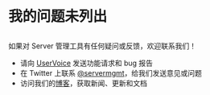 <properties
    pageTitle="My issue is not listed"
    description="我的问题未列出"
    service="microsoft.servermanagement"
    resource="nodes"
    authors="danielleemsft"
    selfHelpType="resource"
    supportTopicIds=""
    resourceTags=""
    productPesIds=""
    cloudEnvironments="public"
    issueNotListed="true"
/>


# 我的问题未列出

##
如果对 Server 管理工具有任何疑问或反馈，欢迎联系我们！

* 请向 [UserVoice](https://aka.ms/smt-engage) 发送功能请求和 bug 报告
* 在 Twitter 上联系 [@servermgmt](https://twitter.com/servermgmt)，给我们发送意见或问题
* 访问我们的[博客](https://aka.ms/smt-blog)，获取新闻、更新和文档



<!--HONumber=Oct16_HO1-->


